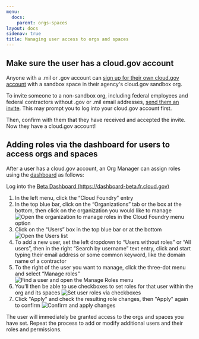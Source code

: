 ```yaml
---
menu:
  docs:
    parent: orgs-spaces
layout: docs
sidenav: true
title: Managing user access to orgs and spaces
---
```


## Make sure the user has a cloud.gov account

Anyone with a .mil or .gov account can [sign up for their own cloud.gov account](https://cloud.gov/signup/) with a sandbox space in their agency's cloud.gov sandbox org.

To invite someone to a non-sandbox org, including federal employees and federal contractors without .gov or .mil email addresses, [send them an invite](https://account.fr.cloud.gov/invite). This may prompt you to log into your cloud.gov account first.

Then, confirm with them that they have received and accepted the invite. Now they have a cloud.gov account!

## Adding roles via the dashboard for users to access orgs and spaces

After a user has a cloud.gov account, an Org Manager can assign roles using the [dashboard](https://dashboard-beta.fr.cloud.gov/) as follows:

Log into the [Beta Dashboard (https://dashboard-beta.fr.cloud.gov)](https://dashboard-beta.fr.cloud.gov)

1. In the left menu, click the “Cloud Foundry” entry
1. In the top blue bar, click on the “Organizations” tab or the box at the bottom, then click on the organization you would like to manage
![Open the organization to manage roles in the Cloud Foundry menu option](/img/roles-1-open-orgs-list.png)
1. Click on the “Users” box in the top blue bar or at the bottom
![Open the Users list](/img/roles-2-open-users-list.png)
1. To add a new user, set the left dropdown to “Users without roles” or “All users”, then in the right “Search by username” text entry, click and start typing their email address or some common keyword, like the domain name of a contractor
1. To the right of the user you want to manage, click the three-dot menu and select “Manage roles”
![Find a user and open the Manage Roles menu](/img/roles-3-open-manage-menu.png)
1. You’ll then be able to use checkboxes to set roles for that user within the org and its spaces
![Set user roles via checkboxes](/img/roles-4-select-role-changes.png)
1. Click "Apply" and check the resulting role changes, then "Apply" again to confirm
![Confirm and apply changes](/img/roles-5-apply-role-changes.png)

The user will immediately be granted access to the orgs and spaces you have set. Repeat the process to add or modify additional users and their roles and permissions.
